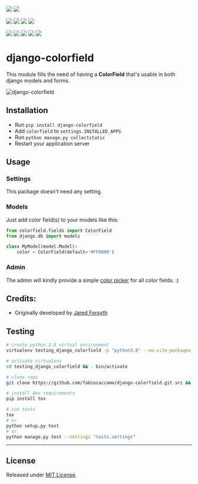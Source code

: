 [![](https://img.shields.io/pypi/pyversions/django-colorfield.svg?color=3776AB&logo=python&logoColor=white)](https://www.python.org/)
[![](https://img.shields.io/pypi/djversions/django-colorfield?color=0C4B33&logo=django&logoColor=white&label=django)](https://www.djangoproject.com/)

[![](https://img.shields.io/pypi/v/django-colorfield.svg?color=blue&logo=pypi&logoColor=white)](https://pypi.org/project/django-colorfield/)
[![](https://pepy.tech/badge/django-colorfield)](https://pepy.tech/project/django-colorfield)
[![](https://img.shields.io/github/stars/fabiocaccamo/django-colorfield?logo=github)](https://github.com/fabiocaccamo/django-colorfield/)
[![](https://img.shields.io/pypi/l/django-colorfield.svg?color=blue)](https://github.com/fabiocaccamo/django-colorfield/blob/master/LICENSE.txt)

[![](https://img.shields.io/travis/fabiocaccamo/django-colorfield?logo=travis&label=build)](https://travis-ci.org/fabiocaccamo/django-colorfield)
[![](https://img.shields.io/codecov/c/gh/fabiocaccamo/django-colorfield?logo=codecov)](https://codecov.io/gh/fabiocaccamo/django-colorfield)
[![](https://img.shields.io/codacy/grade/194566618f424a819ce43450ea0af081?logo=codacy)](https://www.codacy.com/app/fabiocaccamo/django-colorfield)
[![](https://img.shields.io/codeclimate/maintainability/fabiocaccamo/django-colorfield?logo=code-climate)](https://codeclimate.com/github/fabiocaccamo/django-colorfield/)
[![](https://requires.io/github/fabiocaccamo/django-colorfield/requirements.svg?branch=master)](https://requires.io/github/fabiocaccamo/django-colorfield/requirements/?branch=master)

# django-colorfield
This module fills the need of having a **ColorField** that's usable in both django models and forms.

![django-colorfield](https://user-images.githubusercontent.com/1035294/74674565-f33ace00-51b1-11ea-8669-4b952f2b8e56.png)

## Installation
-   Run `pip install django-colorfield`
-   Add `colorfield` to `settings.INSTALLED_APPS`
-   Run `python manage.py collectstatic`
-   Restart your application server

## Usage

### Settings
This package doesn't need any setting.

### Models
Just add color field(s) to your models like this:

```python
from colorfield.fields import ColorField
from django.db import models

class MyModel(model.Model):
    color = ColorField(default='#FF0000')
```

### Admin
The admin will kindly provide a simple [color picker](http://jscolor.com/) for all color fields. :)


## Credits:
-   Originally developed by [Jared Forsyth](https://github.com/jaredly)


## Testing
```bash
# create python 3.8 virtual environment
virtualenv testing_django_colorfield -p "python3.8" --no-site-packages

# activate virtualenv
cd testing_django_colorfield && . bin/activate

# clone repo
git clone https://github.com/fabiocaccamo/django-colorfield.git src && cd src

# install dev requirements
pip install tox

# run tests
tox
# or
python setup.py test
# or
python manage.py test --settings "tests.settings"
```

---

## License
Released under [MIT License](LICENSE.txt).
